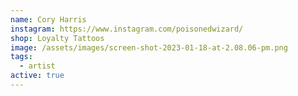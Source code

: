 ```yaml
---
name: Cory Harris
instagram: https://www.instagram.com/poisonedwizard/
shop: Loyalty Tattoos
image: /assets/images/screen-shot-2023-01-18-at-2.08.06-pm.png
tags:
  - artist
active: true
---
```

